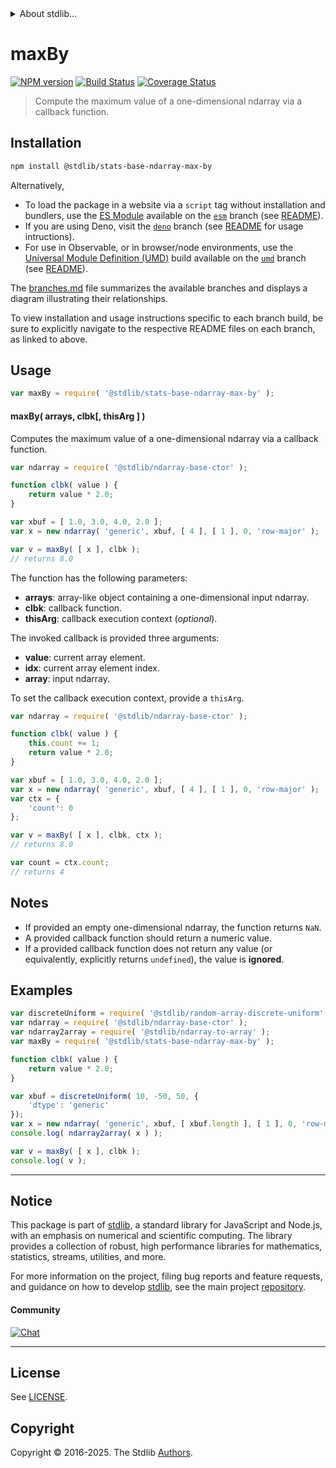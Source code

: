 <!--

@license Apache-2.0

Copyright (c) 2025 The Stdlib Authors.

Licensed under the Apache License, Version 2.0 (the "License");
you may not use this file except in compliance with the License.
You may obtain a copy of the License at

   http://www.apache.org/licenses/LICENSE-2.0

Unless required by applicable law or agreed to in writing, software
distributed under the License is distributed on an "AS IS" BASIS,
WITHOUT WARRANTIES OR CONDITIONS OF ANY KIND, either express or implied.
See the License for the specific language governing permissions and
limitations under the License.

-->


<details>
  <summary>
    About stdlib...
  </summary>
  <p>We believe in a future in which the web is a preferred environment for numerical computation. To help realize this future, we've built stdlib. stdlib is a standard library, with an emphasis on numerical and scientific computation, written in JavaScript (and C) for execution in browsers and in Node.js.</p>
  <p>The library is fully decomposable, being architected in such a way that you can swap out and mix and match APIs and functionality to cater to your exact preferences and use cases.</p>
  <p>When you use stdlib, you can be absolutely certain that you are using the most thorough, rigorous, well-written, studied, documented, tested, measured, and high-quality code out there.</p>
  <p>To join us in bringing numerical computing to the web, get started by checking us out on <a href="https://github.com/stdlib-js/stdlib">GitHub</a>, and please consider <a href="https://opencollective.com/stdlib">financially supporting stdlib</a>. We greatly appreciate your continued support!</p>
</details>

# maxBy

[![NPM version][npm-image]][npm-url] [![Build Status][test-image]][test-url] [![Coverage Status][coverage-image]][coverage-url] <!-- [![dependencies][dependencies-image]][dependencies-url] -->

> Compute the maximum value of a one-dimensional ndarray via a callback function.

<section class="intro">

</section>

<!-- /.intro -->

<section class="installation">

## Installation

```bash
npm install @stdlib/stats-base-ndarray-max-by
```

Alternatively,

-   To load the package in a website via a `script` tag without installation and bundlers, use the [ES Module][es-module] available on the [`esm`][esm-url] branch (see [README][esm-readme]).
-   If you are using Deno, visit the [`deno`][deno-url] branch (see [README][deno-readme] for usage intructions).
-   For use in Observable, or in browser/node environments, use the [Universal Module Definition (UMD)][umd] build available on the [`umd`][umd-url] branch (see [README][umd-readme]).

The [branches.md][branches-url] file summarizes the available branches and displays a diagram illustrating their relationships.

To view installation and usage instructions specific to each branch build, be sure to explicitly navigate to the respective README files on each branch, as linked to above.

</section>

<section class="usage">

## Usage

```javascript
var maxBy = require( '@stdlib/stats-base-ndarray-max-by' );
```

#### maxBy( arrays, clbk\[, thisArg ] )

Computes the maximum value of a one-dimensional ndarray via a callback function.

```javascript
var ndarray = require( '@stdlib/ndarray-base-ctor' );

function clbk( value ) {
    return value * 2.0;
}

var xbuf = [ 1.0, 3.0, 4.0, 2.0 ];
var x = new ndarray( 'generic', xbuf, [ 4 ], [ 1 ], 0, 'row-major' );

var v = maxBy( [ x ], clbk );
// returns 8.0
```

The function has the following parameters:

-   **arrays**: array-like object containing a one-dimensional input ndarray.
-   **clbk**: callback function.
-   **thisArg**: callback execution context (_optional_).

The invoked callback is provided three arguments:

-   **value**: current array element.
-   **idx**: current array element index.
-   **array**: input ndarray.

To set the callback execution context, provide a `thisArg`.

```javascript
var ndarray = require( '@stdlib/ndarray-base-ctor' );

function clbk( value ) {
    this.count += 1;
    return value * 2.0;
}

var xbuf = [ 1.0, 3.0, 4.0, 2.0 ];
var x = new ndarray( 'generic', xbuf, [ 4 ], [ 1 ], 0, 'row-major' );
var ctx = {
    'count': 0
};

var v = maxBy( [ x ], clbk, ctx );
// returns 8.0

var count = ctx.count;
// returns 4
```

</section>

<!-- /.usage -->

<section class="notes">

## Notes

-   If provided an empty one-dimensional ndarray, the function returns `NaN`.
-   A provided callback function should return a numeric value.
-   If a provided callback function does not return any value (or equivalently, explicitly returns `undefined`), the value is **ignored**.

</section>

<!-- /.notes -->

<section class="examples">

## Examples

<!-- eslint no-undef: "error" -->

```javascript
var discreteUniform = require( '@stdlib/random-array-discrete-uniform' );
var ndarray = require( '@stdlib/ndarray-base-ctor' );
var ndarray2array = require( '@stdlib/ndarray-to-array' );
var maxBy = require( '@stdlib/stats-base-ndarray-max-by' );

function clbk( value ) {
    return value * 2.0;
}

var xbuf = discreteUniform( 10, -50, 50, {
    'dtype': 'generic'
});
var x = new ndarray( 'generic', xbuf, [ xbuf.length ], [ 1 ], 0, 'row-major' );
console.log( ndarray2array( x ) );

var v = maxBy( [ x ], clbk );
console.log( v );
```

</section>

<!-- /.examples -->

<!-- Section for related `stdlib` packages. Do not manually edit this section, as it is automatically populated. -->

<section class="related">

</section>

<!-- /.related -->

<!-- Section for all links. Make sure to keep an empty line after the `section` element and another before the `/section` close. -->


<section class="main-repo" >

* * *

## Notice

This package is part of [stdlib][stdlib], a standard library for JavaScript and Node.js, with an emphasis on numerical and scientific computing. The library provides a collection of robust, high performance libraries for mathematics, statistics, streams, utilities, and more.

For more information on the project, filing bug reports and feature requests, and guidance on how to develop [stdlib][stdlib], see the main project [repository][stdlib].

#### Community

[![Chat][chat-image]][chat-url]

---

## License

See [LICENSE][stdlib-license].


## Copyright

Copyright &copy; 2016-2025. The Stdlib [Authors][stdlib-authors].

</section>

<!-- /.stdlib -->

<!-- Section for all links. Make sure to keep an empty line after the `section` element and another before the `/section` close. -->

<section class="links">

[npm-image]: http://img.shields.io/npm/v/@stdlib/stats-base-ndarray-max-by.svg
[npm-url]: https://npmjs.org/package/@stdlib/stats-base-ndarray-max-by

[test-image]: https://github.com/stdlib-js/stats-base-ndarray-max-by/actions/workflows/test.yml/badge.svg?branch=main
[test-url]: https://github.com/stdlib-js/stats-base-ndarray-max-by/actions/workflows/test.yml?query=branch:main

[coverage-image]: https://img.shields.io/codecov/c/github/stdlib-js/stats-base-ndarray-max-by/main.svg
[coverage-url]: https://codecov.io/github/stdlib-js/stats-base-ndarray-max-by?branch=main

<!--

[dependencies-image]: https://img.shields.io/david/stdlib-js/stats-base-ndarray-max-by.svg
[dependencies-url]: https://david-dm.org/stdlib-js/stats-base-ndarray-max-by/main

-->

[chat-image]: https://img.shields.io/gitter/room/stdlib-js/stdlib.svg
[chat-url]: https://app.gitter.im/#/room/#stdlib-js_stdlib:gitter.im

[stdlib]: https://github.com/stdlib-js/stdlib

[stdlib-authors]: https://github.com/stdlib-js/stdlib/graphs/contributors

[umd]: https://github.com/umdjs/umd
[es-module]: https://developer.mozilla.org/en-US/docs/Web/JavaScript/Guide/Modules

[deno-url]: https://github.com/stdlib-js/stats-base-ndarray-max-by/tree/deno
[deno-readme]: https://github.com/stdlib-js/stats-base-ndarray-max-by/blob/deno/README.md
[umd-url]: https://github.com/stdlib-js/stats-base-ndarray-max-by/tree/umd
[umd-readme]: https://github.com/stdlib-js/stats-base-ndarray-max-by/blob/umd/README.md
[esm-url]: https://github.com/stdlib-js/stats-base-ndarray-max-by/tree/esm
[esm-readme]: https://github.com/stdlib-js/stats-base-ndarray-max-by/blob/esm/README.md
[branches-url]: https://github.com/stdlib-js/stats-base-ndarray-max-by/blob/main/branches.md

[stdlib-license]: https://raw.githubusercontent.com/stdlib-js/stats-base-ndarray-max-by/main/LICENSE

</section>

<!-- /.links -->
